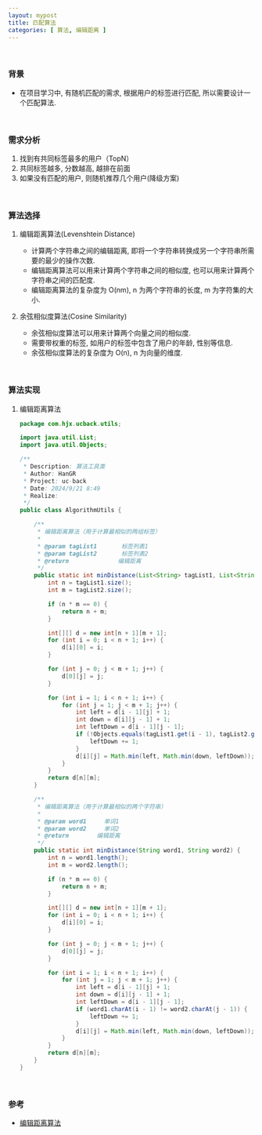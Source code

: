 ```yaml
---
layout: mypost
title: 匹配算法
categories: [ 算法, 编辑距离 ]
---
```


<br>

### 背景

- 在项目学习中, 有随机匹配的需求, 根据用户的标签进行匹配, 所以需要设计一个匹配算法.

<br>

### 需求分析

1. 找到有共同标签最多的用户（TopN）
2. 共同标签越多, 分数越高, 越排在前面
3. 如果没有匹配的用户, 则随机推荐几个用户(降级方案)

<br>

### 算法选择

1. 编辑距离算法(Levenshtein Distance)
    - 计算两个字符串之间的编辑距离, 即将一个字符串转换成另一个字符串所需要的最少的操作次数.
    - 编辑距离算法可以用来计算两个字符串之间的相似度, 也可以用来计算两个字符串之间的匹配度.
    - 编辑距离算法的复杂度为 O(nm), n 为两个字符串的长度, m 为字符集的大小.

2. 余弦相似度算法(Cosine Similarity)
    - 余弦相似度算法可以用来计算两个向量之间的相似度.
    - 需要带权重的标签, 如用户的标签中包含了用户的年龄, 性别等信息.
    - 余弦相似度算法的复杂度为 O(n), n 为向量的维度.

<br>

### 算法实现

1. 编辑距离算法

   ```java
   package com.hjx.ucback.utils;
   
   import java.util.List;
   import java.util.Objects;
   
   /**
    * Description: 算法工具类
    * Author: HanGR
    * Project: uc-back
    * Date: 2024/9/21 8:49
    * Realize:
    */
   public class AlgorithmUtils {
   
       /**
        * 编辑距离算法（用于计算最相似的两组标签）
        *
        * @param tagList1       标签列表1
        * @param tagList2       标签列表2  
        * @return              编辑距离
        */
       public static int minDistance(List<String> tagList1, List<String> tagList2) {
           int n = tagList1.size();
           int m = tagList2.size();
   
           if (n * m == 0) {
               return n + m;
           }
   
           int[][] d = new int[n + 1][m + 1];
           for (int i = 0; i < n + 1; i++) {
               d[i][0] = i;
           }
   
           for (int j = 0; j < m + 1; j++) {
               d[0][j] = j;
           }
   
           for (int i = 1; i < n + 1; i++) {
               for (int j = 1; j < m + 1; j++) {
                   int left = d[i - 1][j] + 1;
                   int down = d[i][j - 1] + 1;
                   int leftDown = d[i - 1][j - 1];
                   if (!Objects.equals(tagList1.get(i - 1), tagList2.get(j - 1))) {
                       leftDown += 1;
                   }
                   d[i][j] = Math.min(left, Math.min(down, leftDown));
               }
           }
           return d[n][m];
       }
   
       /**
        * 编辑距离算法（用于计算最相似的两个字符串）
        *
        * @param word1     单词1  
        * @param word2     单词2
        * @return        编辑距离
        */
       public static int minDistance(String word1, String word2) {
           int n = word1.length();
           int m = word2.length();
   
           if (n * m == 0) {
               return n + m;
           }
   
           int[][] d = new int[n + 1][m + 1];
           for (int i = 0; i < n + 1; i++) {
               d[i][0] = i;
           }
   
           for (int j = 0; j < m + 1; j++) {
               d[0][j] = j;
           }
   
           for (int i = 1; i < n + 1; i++) {
               for (int j = 1; j < m + 1; j++) {
                   int left = d[i - 1][j] + 1;
                   int down = d[i][j - 1] + 1;
                   int leftDown = d[i - 1][j - 1];
                   if (word1.charAt(i - 1) != word2.charAt(j - 1)) {
                       leftDown += 1;
                   }
                   d[i][j] = Math.min(left, Math.min(down, leftDown));
               }
           }
           return d[n][m];
       }
   }
   ```
   
<br>

### 参考

- [编辑距离算法](https://blog.csdn.net/DBC_121/article/details/104198838)